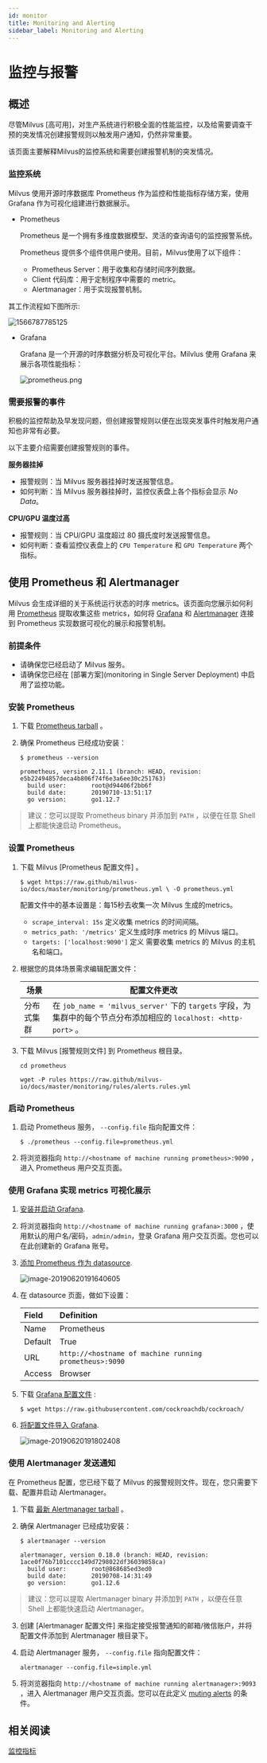 ```yaml
---
id: monitor
title: Monitoring and Alerting
sidebar_label: Monitoring and Alerting
---
```


# 监控与报警

## 概述

尽管Milvus [高可用]，对生产系统进行积极全面的性能监控，以及给需要调查干预的突发情况创建报警规则以触发用户通知，仍然非常重要。

该页面主要解释Milvus的监控系统和需要创建报警机制的突发情况。

### 监控系统

Milvus 使用开源时序数据库 Prometheus 作为监控和性能指标存储方案，使用 Grafana 作为可视化组建进行数据展示。

- Prometheus

  Prometheus 是一个拥有多维度数据模型、灵活的查询语句的监控报警系统。

  Prometheus 提供多个组件供用户使用。目前，Milvus使用了以下组件：

  - Prometheus Server：用于收集和存储时间序列数据。
  - Client 代码库：用于定制程序中需要的 metric。
  - Alertmanager：用于实现报警机制。

其工作流程如下图所示:

![1566787785125](C:\Users\jieli\AppData\Roaming\Typora\typora-user-images\1566787785125.png)

- Grafana

  Grafana 是一个开源的时序数据分析及可视化平台。Milvlus 使用 Grafana 来展示各项性能指标：

  ![prometheus.png](https://github.com/jielinxu/docs/blob/branch-0.3.1/assets/prometheus.png?raw=true)

### 需要报警的事件

积极的监控帮助及早发现问题，但创建报警规则以便在出现突发事件时触发用户通知也非常有必要。

以下主要介绍需要创建报警规则的事件。

**服务器挂掉**

- 报警规则：当 Milvus 服务器挂掉时发送报警信息。
- 如何判断：当 Milvus 服务器挂掉时，监控仪表盘上各个指标会显示 *No Data*。

**CPU/GPU 温度过高**

- 报警规则：当 CPU/GPU 温度超过 80 摄氏度时发送报警信息。
- 如何判断：查看监控仪表盘上的 `CPU Temperature` 和  `GPU Temperature` 两个指标。

## 使用 Prometheus 和 Alertmanager

Milvus 会生成详细的关于系统运行状态的时序 metrics。该页面向您展示如何利用 [Prometheus](https://prometheus.io/) 提取收集这些 metrics，如何将 [Grafana](https://grafana.com/) 和 [Alertmanager](https://prometheus.io/docs/alerting/alertmanager/) 连接到 Prometheus 实现数据可视化的展示和报警机制。

### 前提条件

- 请确保您已经启动了 Milvus 服务。
- 请确保您已经在 [部署方案](monitoring in Single Server Deployment) 中启用了监控功能。

### 安装 Prometheus

1. 下载 [Prometheus tarball](https://prometheus.io/download/) 。

2. 确保 Prometheus 已经成功安装：

   ```shell
   $ prometheus --version
   ```

   ```shell
   prometheus, version 2.11.1 (branch: HEAD, revision: e5b22494857deca4b806f74f6e3a6ee30c251763)
     build user:       root@d94406f2bb6f
     build date:       20190710-13:51:17
     go version:       go1.12.7
   ```

> 建议：您可以提取 Prometheus binary 并添加到 `PATH` ，以便在任意 Shell 上都能快速启动 Prometheus。

### 设置 Prometheus

1. 下载 Milvus [Prometheus 配置文件] 。

   ```shell
   $ wget https://raw.github/milvus-io/docs/master/monitoring/prometheus.yml \ -O prometheus.yml
   ```

   配置文件中的基本设置是：每15秒去收集一次 Milvus 生成的metrics。 

   - `scrape_interval: 15s` 定义收集 metrics 的时间间隔。
   - `metrics_path: '/metrics'` 定义生成时序 metrics 的 Milvus 端口。
   - `targets: ['localhost:9090']` 定义 需要收集 metrics 的 Milvus 的主机名和端口。

2. 根据您的具体场景需求编辑配置文件：

   | 场景       | 配置文件更改                                                 |
   | ---------- | ------------------------------------------------------------ |
   | 分布式集群 | 在 `job_name = 'milvus_server'` 下的 `targets` 字段，为集群中的每个节点分布添加相应的 `localhost: <http-port>` 。 |

3. 下载 Milvus [报警规则文件] 到 Prometheus 根目录。

   ```shell
   cd prometheus
   ```

   ```shell
   wget -P rules https://raw.github/milvus-io/docs/master/monitoring/rules/alerts.rules.yml
   ```

### 启动 Prometheus

1. 启动 Prometheus 服务， `--config.file` 指向配置文件：

   ```shell
   $ ./prometheus --config.file=prometheus.yml
   ```

2. 将浏览器指向 `http://<hostname of machine running prometheus>:9090` ，进入 Prometheus 用户交互页面。

### 使用 Grafana 实现 metrics 可视化展示

1. [安装并启动 Grafana](https://grafana.com/grafana/download).

2. 将浏览器指向 `http://<hostname of machine running grafana>:3000` ，使用默认的用户名/密码，`admin/admin`，登录 Grafana 用户交互页面。您也可以在此创建新的 Grafana 账号。

3. [添加 Prometheus 作为 datasource](http://docs.grafana.org/datasources/prometheus/).

   ![image-20190620191640605](https://www.milvus.io/docs/assets/datasource.png)

4. 在 datasource 页面，做如下设置：

   | Field   | Definition                                             |
   | :------ | :----------------------------------------------------- |
   | Name    | Prometheus                                             |
   | Default | True                                                   |
   | URL     | `http://<hostname of machine running prometheus>:9090` |
   | Access  | Browser                                                |

5. 下载 [Grafana 配置文件](dashboard.json) :

   ```
   $ wget https://raw.githubusercontent.com/cockroachdb/cockroach/
   ```

6. [将配置文件导入 Grafana](http://docs.grafana.org/reference/export_import/#importing-a-dashboard).

   ![image-20190620191802408](https://www.milvus.io/docs/assets/importjson.png)

### 使用 Alertmanager 发送通知

在 Prometheus 配置，您已经下载了 Milvus 的报警规则文件。现在，您只需要下载、配置并启动 Alertmanager。

1. 下载 [最新 Alertmanager tarball](https://prometheus.io/download/#alertmanager) 。

2. 确保 Alertmanager 已经成功安装：

   ```shell
   $ alertmanager --version
   ```

   ```shell
   alertmanager, version 0.18.0 (branch: HEAD, revision: 1ace0f76b7101cccc149d7298022df36039858ca)
     build user:       root@868685ed3ed0
     build date:       20190708-14:31:49
     go version:       go1.12.6
   ```

> 建议：您可以提取 Alertmanager binary 并添加到 `PATH` ，以便在任意 Shell 上都能快速启动 Alertmanager。

3. 创建 [Alertmanager 配置文件] 来指定接受报警通知的邮箱/微信账户，并将配置文件添加到 Alertmanager 根目录下。

4. 启动 Alertmanager 服务， `--config.file` 指向配置文件：

   ```shell
   alertmanager --config.file=simple.yml
   ```

5. 将浏览器指向 `http://<hostname of machine running alertmanager>:9093` ，进入 Alertmanager 用户交互页面。您可以在此定义 [muting alerts](https://prometheus.io/docs/alerting/alertmanager/#silences) 的条件。

## 相关阅读

[监控指标](monitoring_metrics.md)
